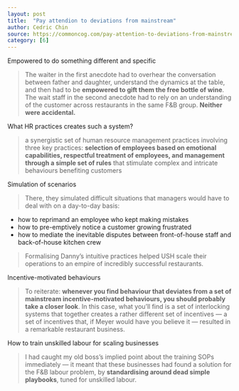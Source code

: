 ```yaml
---
layout: post
title:  "Pay attendion to deviations from mainstream"
author: Cedric Chin
source: https://commoncog.com/pay-attention-to-deviations-from-mainstream-incentives/
category: [6]
---
```


Empowered to do something different and specific

> The waiter in the first anecdote had to overhear the conversation between father and daughter, understand the dynamics at the table, and then had to be **empowered to gift them the free bottle of wine**. The wait staff in the second anecdote had to rely on an understanding of the customer across restaurants in the same F&B group. **Neither were accidental.**

What HR practices creates such a system?

> a synergistic set of human resource management practices involving three key practices: **selection of employees based on emotional capabilities, respectful treatment of employees, and management through a simple set of rules** that stimulate complex and intricate behaviours benefiting customers

Simulation of scenarios

> There, they simulated difficult situations that managers would have to deal with on a day-to-day basis:

- how to reprimand an employee who kept making mistakes
- how to pre-emptively notice a customer growing frustrated
- how to mediate the inevitable disputes between front-of-house staff and back-of-house kitchen crew

> Formalising Danny’s intuitive practices helped USH scale their operations to an empire of incredibly successful restaurants.

Incentive-motivated behaviours

> To reiterate: **whenever you find behaviour that deviates from a set of mainstream incentive-motivated behaviours, you should probably take a closer look**. In this case, what you’ll find is a set of interlocking systems that together creates a rather different set of incentives — a set of incentives that, if Meyer would have you believe it — resulted in a remarkable restaurant business.

How to train unskilled labour for scaling businesses

> I had caught my old boss’s implied point about the training SOPs immediately — it meant that these businesses had found a solution for the F&B labour problem, by **standardising around dead simple playbooks**, tuned for unskilled labour.
